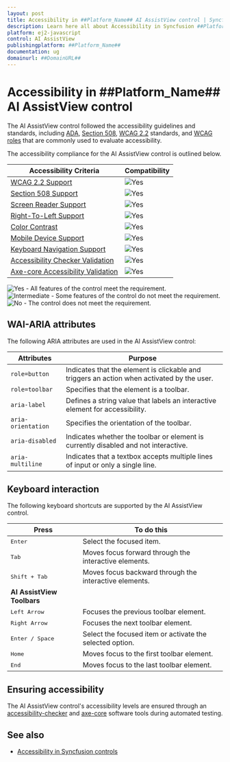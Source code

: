 ```yaml
---
layout: post
title: Accessibility in ##Platform_Name## AI AssistView control | Syncfusion
description: Learn here all about Accessibility in Syncfusion ##Platform_Name## AI AssistView control of Syncfusion Essential JS 2 and more.
platform: ej2-javascript
control: AI AssistView 
publishingplatform: ##Platform_Name##
documentation: ug
domainurl: ##DomainURL##
---
```


# Accessibility in ##Platform_Name## AI AssistView control

The AI AssistView control followed the accessibility guidelines and standards, including [ADA](https://www.ada.gov/), [Section 508](https://www.section508.gov/), [WCAG 2.2](https://www.w3.org/TR/WCAG22/) standards, and [WCAG roles](https://www.w3.org/TR/wai-aria/#roles) that are commonly used to evaluate accessibility.

The accessibility compliance for the AI AssistView control is outlined below.

| Accessibility Criteria | Compatibility |
| -- | -- |
| [WCAG 2.2 Support](../common/accessibility#accessibility-standards) | <img src="https://cdn.syncfusion.com/content/images/documentation/full.png" alt="Yes"> |
| [Section 508 Support](../common/accessibility#accessibility-standards) | <img src="https://cdn.syncfusion.com/content/images/documentation/full.png" alt="Yes"> |
| [Screen Reader Support](../common/accessibility#screen-reader-support) | <img src="https://cdn.syncfusion.com/content/images/documentation/full.png" alt="Yes"> |
| [Right-To-Left Support](../common/accessibility#right-to-left-support) | <img src="https://cdn.syncfusion.com/content/images/documentation/full.png" alt="Yes"> |
| [Color Contrast](../common/accessibility#color-contrast) | <img src="https://cdn.syncfusion.com/content/images/documentation/full.png" alt="Yes"> |
| [Mobile Device Support](../common/accessibility#mobile-device-support) | <img src="https://cdn.syncfusion.com/content/images/documentation/full.png" alt="Yes"> |
| [Keyboard Navigation Support](../common/accessibility#keyboard-navigation-support) | <img src="https://cdn.syncfusion.com/content/images/documentation/full.png" alt="Yes"> |
| [Accessibility Checker Validation](../common/accessibility#ensuring-accessibility) | <img src="https://cdn.syncfusion.com/content/images/documentation/full.png" alt="Yes"> |
| [Axe-core Accessibility Validation](../common/accessibility#ensuring-accessibility) | <img src="https://cdn.syncfusion.com/content/images/documentation/full.png" alt="Yes"> |

<style>
    .post .post-content img {
        display: inline-block;
        margin: 0.5em 0;
    }
</style>
<div><img src="https://cdn.syncfusion.com/content/images/documentation/full.png" alt="Yes"> - All features of the control meet the requirement.</div>

<div><img src="https://cdn.syncfusion.com/content/images/documentation/partial.png" alt="Intermediate"> - Some features of the control do not meet the requirement.</div>

<div><img src="https://cdn.syncfusion.com/content/images/documentation/not-supported.png" alt="No"> - The control does not meet the requirement.</div>

## WAI-ARIA attributes

The following ARIA attributes are used in the AI AssistView control:

| Attributes | Purpose |
| ------------ | ----------------------- |
| `role=button` | Indicates that the element is clickable and triggers an action when activated by the user. |
| `role=toolbar` | Specifies that the element is a toolbar. |
| `aria-label` | Defines a string value that labels an interactive element for accessibility. |
| `aria-orientation` | Specifies the orientation of the toolbar. |
| `aria-disabled` | Indicates whether the toolbar or element is currently disabled and not interactive. |
| `aria-multiline` | Indicates that a textbox accepts multiple lines of input or only a single line. |

## Keyboard interaction

The following keyboard shortcuts are supported by the AI AssistView control.

| **Press** | **To do this** |
| --- | --- |
| <kbd>Enter</kbd> | Select the focused item. |
| <kbd>Tab</kbd> | Moves focus forward through the interactive elements. |
| <kbd>Shift + Tab</kbd> | Moves focus backward through the interactive elements. |
<b>AI AssistView Toolbars</b>||
| <kbd>Left Arrow</kbd> | Focuses the previous toolbar element.  |
| <kbd>Right Arrow</kbd> | Focuses the next toolbar element. |
| <kbd>Enter / Space</kbd> | Select the focused item or activate the selected option. |
| <kbd>Home</kbd> | Moves focus to the first toolbar element. |
| <kbd>End</kbd> | Moves focus to the last toolbar element. |

## Ensuring accessibility

The AI AssistView control's accessibility levels are ensured through an [accessibility-checker](https://www.npmjs.com/package/accessibility-checker) and [axe-core](https://www.npmjs.com/package/axe-core) software tools during automated testing.

## See also

* [Accessibility in Syncfusion controls](../common/accessibility)
